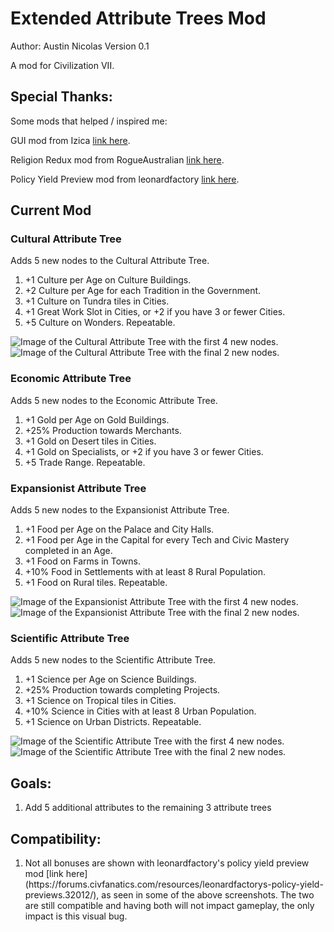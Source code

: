 # Extended Attribute Trees Mod

Author: Austin Nicolas
Version 0.1

A mod for Civilization VII.

## Special Thanks:

Some mods that helped / inspired me:

GUI mod from Izica [link here](https://forums.civfanatics.com/resources/content-modding-tools-with-gui.32139/).

Religion Redux mod from RogueAustralian [link here](https://forums.civfanatics.com/resources/goggless-germania-antiquity.31956/).

Policy Yield Preview mod from leonardfactory [link here](https://forums.civfanatics.com/resources/leonardfactorys-policy-yield-previews.32012/).

## Current Mod

### Cultural Attribute Tree

Adds 5 new nodes to the Cultural Attribute Tree.

<ol>
    <li>+1 Culture per Age on Culture Buildings.</li>
    <li>+2 Culture per Age for each Tradition in the Government.</li>
    <li>+1 Culture on Tundra tiles in Cities.</li>
    <li>+1 Great Work Slot in Cities, or +2 if you have 3 or fewer Cities.</li>
    <li>+5 Culture on Wonders. Repeatable.</li>
</ol>

![Image of the Cultural Attribute Tree with the first 4 new nodes.](images/new_culture_attributes.png?raw=true "Cultural Attribute Tree with new nodes.")
![Image of the Cultural Attribute Tree with the final 2 new nodes.](images/new_culture_attributes_2.png?raw=true "Cultural Attribute Tree with new nodes.")

### Economic Attribute Tree

Adds 5 new nodes to the Economic Attribute Tree.

<ol>
    <li>+1 Gold per Age on Gold Buildings.</li>
    <li>+25% Production towards Merchants.</li>
    <li>+1 Gold on Desert tiles in Cities.</li>
    <li>+1 Gold on Specialists, or +2 if you have 3 or fewer Cities.</li>
    <li>+5 Trade Range. Repeatable.</li>
</ol>

### Expansionist Attribute Tree

Adds 5 new nodes to the Expansionist Attribute Tree.

<ol>
    <li>+1 Food per Age on the Palace and City Halls.</li>
    <li>+1 Food per Age in the Capital for every Tech and Civic Mastery completed in an Age.</li>
    <li>+1 Food on Farms in Towns.</li>
    <li>+10% Food in Settlements with at least 8 Rural Population.</li>
    <li>+1 Food on Rural tiles. Repeatable.</li>
</ol>

![Image of the Expansionist Attribute Tree with the first 4 new nodes.](images/new_expansionist_attributes.png?raw=true "Expansionist Attribute Tree with new nodes.")
![Image of the Expansionist Attribute Tree with the final 2 new nodes.](images/new_expansionist_attributes_2.png?raw=true "Expansionist Attribute Tree with new nodes.")

### Scientific Attribute Tree

Adds 5 new nodes to the Scientific Attribute Tree.

<ol>
    <li>+1 Science per Age on Science Buildings.</li>
    <li>+25% Production towards completing Projects.</li>
    <li>+1 Science on Tropical tiles in Cities.</li>
    <li>+10% Science in Cities with at least 8 Urban Population.</li>
    <li>+1 Science on Urban Districts. Repeatable.</li>
</ol>

![Image of the Scientific Attribute Tree with the first 4 new nodes.](images/new_science_attributes.png?raw=true "Scientific Attribute Tree with new nodes.")
![Image of the Scientific Attribute Tree with the final 2 new nodes.](images/new_science_attributes_2.png?raw=true "Scientific Attribute Tree with new nodes.")


## Goals:

<ol>
    <li>Add 5 additional attributes to the remaining 3 attribute trees</li>
</ol>

## Compatibility:

<ol>
    <li>Not all bonuses are shown with leonardfactory's policy yield preview mod [link here](https://forums.civfanatics.com/resources/leonardfactorys-policy-yield-previews.32012/), as seen in some of the above screenshots. The two are still compatible and having both will not impact gameplay, the only impact is this visual bug.</li>
</ol>